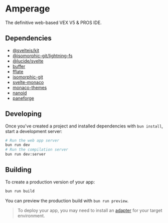 # Amperage

The definitive web-based VEX V5 & PROS IDE.

## Dependencies

- [@sveltejs/kit](https://www.npmjs.com/package/@sveltejs/kit)
- [@isomorphic-git/lightning-fs](https://www.npmjs.com/package/@isomorphic-git/lightning-fs)
- [@lucide/svelte](https://www.npmjs.com/package/@lucide/svelte)
- [buffer](https://www.npmjs.com/package/buffer)
- [fflate](https://www.npmjs.com/package/fflate)
- [isomorphic-git](https://www.npmjs.com/package/isomorphic-git)
- [svelte-monaco](https://www.npmjs.com/package/svelte-monaco)
- [monaco-themes](https://www.npmjs.com/package/monaco-themes)
- [nanoid](https://www.npmjs.com/package/nanoid)
- [paneforge](https://www.npmjs.com/package/paneforge)

## Developing

Once you've created a project and installed dependencies with `bun install`, start a development server:

```sh
# Run the web app server
bun run dev
# Run the compilation server
bun run dev:server
```

## Building

To create a production version of your app:

```sh
bun run build
```

You can preview the production build with `bun run preview`.

> To deploy your app, you may need to install an [adapter](https://svelte.dev/docs/kit/adapters) for your target environment.
